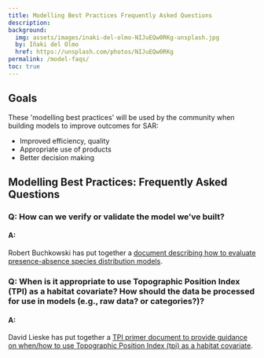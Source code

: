 ```yaml
---
title: Modelling Best Practices Frequently Asked Questions
description: 
background: 
  img: assets/images/inaki-del-olmo-NIJuEQw0RKg-unsplash.jpg
  by: Iñaki del Olmo
  href: https://unsplash.com/photos/NIJuEQw0RKg
permalink: /model-faqs/
toc: true
---
```


## Goals

These 'modelling best practices' will be used by the community when building models to improve outcomes for SAR:
* Improved efficiency, quality
* Appropriate use of products
* Better decision making

## Modelling Best Practices: Frequently Asked Questions

### Q: How can we verify or validate the model we’ve built?

#### A:
Robert Buchkowski has put together a [document describing how to evaluate presence-absence species distribution models](../assets/model-faqs/Verify-and-validate-SDMs.pdf).

### Q: When is it appropriate to use Topographic Position Index (TPI) as a habitat covariate? How should the data be processed for use in models (e.g., raw data? or categories?)?

#### A:
David Lieske has put together a [TPI primer document to provide guidance on when/how to use Topographic Position Index (tpi) as a habitat covariate](../assets/model-faqs/Notes-TPI.pdf).